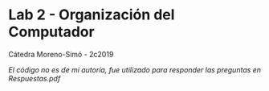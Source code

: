 # Lab 2 - Organización del Computador

Cátedra Moreno-Simó - 2c2019

*El código no es de mi autoría, fue utilizado para responder las preguntas en Respuestas.pdf*
